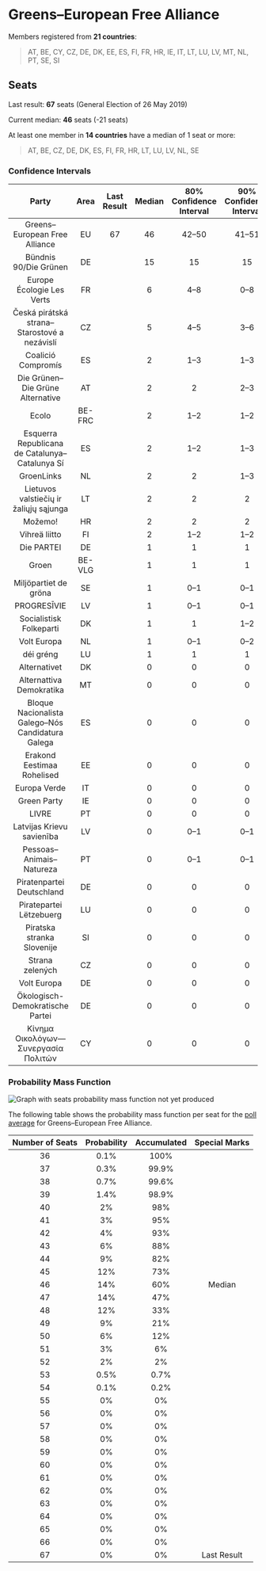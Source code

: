 # Greens–European Free Alliance

Members registered from **21 countries**:

> AT, BE, CY, CZ, DE, DK, EE, ES, FI, FR, HR, IE, IT, LT, LU, LV, MT, NL, PT, SE, SI

## Seats

Last result: **67** seats (General Election of 26 May 2019)

Current median: **46** seats (-21 seats)

At least one member in **14 countries** have a median of 1 seat or more:

> AT, BE, CZ, DE, DK, ES, FI, FR, HR, LT, LU, LV, NL, SE

### Confidence Intervals

| Party | Area | Last Result | Median | 80% Confidence Interval | 90% Confidence Interval | 95% Confidence Interval | 99% Confidence Interval |
|:-----:|:----:|:-----------:|:------:|:-----------------------:|:-----------------------:|:-----------------------:|:-----------------------:|
| Greens–European Free Alliance | EU | 67 | 46 | 42–50 | 41–51 | 40–51 | 38–53 |
| Bündnis 90/Die Grünen | DE | | 15 | 15 | 15 | 15 | 15 |
| Europe Écologie Les Verts | FR | | 6 | 4–8 | 0–8 | 0–9 | 0–9 |
| Česká pirátská strana–Starostové a nezávislí | CZ | | 5 | 4–5 | 3–6 | 3–6 | 3–6 |
| Coalició Compromís | ES | | 2 | 1–3 | 1–3 | 1–3 | 0–4 |
| Die Grünen–Die Grüne Alternative | AT | | 2 | 2 | 2–3 | 1–3 | 1–3 |
| Ecolo | BE-FRC | | 2 | 1–2 | 1–2 | 1–2 | 1–2 |
| Esquerra Republicana de Catalunya–Catalunya Sí | ES | | 2 | 1–2 | 1–3 | 1–3 | 1–3 |
| GroenLinks | NL | | 2 | 2 | 1–3 | 1–3 | 1–3 |
| Lietuvos valstiečių ir žaliųjų sąjunga | LT | | 2 | 2 | 2 | 2 | 2–3 |
| Možemo! | HR | | 2 | 2 | 2 | 2 | 2–3 |
| Vihreä liitto | FI | | 2 | 1–2 | 1–2 | 1–2 | 1–2 |
| Die PARTEI | DE | | 1 | 1 | 1 | 1 | 1 |
| Groen | BE-VLG | | 1 | 1 | 1 | 1 | 1 |
| Miljöpartiet de gröna | SE | | 1 | 0–1 | 0–1 | 0–1 | 0–1 |
| PROGRESĪVIE | LV | | 1 | 0–1 | 0–1 | 0–1 | 0–1 |
| Socialistisk Folkeparti | DK | | 1 | 1 | 1–2 | 1–2 | 1–2 |
| Volt Europa | NL | | 1 | 0–1 | 0–2 | 0–2 | 0–2 |
| déi gréng | LU | | 1 | 1 | 1 | 1 | 0–1 |
| Alternativet | DK | | 0 | 0 | 0 | 0 | 0 |
| Alternattiva Demokratika | MT | | 0 | 0 | 0 | 0 | 0 |
| Bloque Nacionalista Galego–Nós Candidatura Galega | ES | | 0 | 0 | 0 | 0 | 0 |
| Erakond Eestimaa Rohelised | EE | | 0 | 0 | 0 | 0 | 0 |
| Europa Verde | IT | | 0 | 0 | 0 | 0 | 0 |
| Green Party | IE | | 0 | 0 | 0 | 0 | 0 |
| LIVRE | PT | | 0 | 0 | 0 | 0 | 0 |
| Latvijas Krievu savienība | LV | | 0 | 0–1 | 0–1 | 0–1 | 0–1 |
| Pessoas–Animais–Natureza | PT | | 0 | 0–1 | 0–1 | 0–1 | 0–1 |
| Piratenpartei Deutschland | DE | | 0 | 0 | 0 | 0 | 0 |
| Piratepartei Lëtzebuerg | LU | | 0 | 0 | 0 | 0 | 0 |
| Piratska stranka Slovenije | SI | | 0 | 0 | 0 | 0 | 0 |
| Strana zelených | CZ | | 0 | 0 | 0 | 0 | 0 |
| Volt Europa | DE | | 0 | 0 | 0 | 0 | 0 |
| Ökologisch-Demokratische Partei | DE | | 0 | 0 | 0 | 0 | 0 |
| Κίνημα Οικολόγων—Συνεργασία Πολιτών | CY | | 0 | 0 | 0 | 0 | 0 |

### Probability Mass Function

![Graph with seats probability mass function not yet produced](average-2021-09-30-seats-pmf-greens–europeanfreealliance.png "Seats Probability Mass Function")

The following table shows the probability mass function per seat for the [poll average](average-2021-09-30.html) for Greens–European Free Alliance.

| Number of Seats | Probability | Accumulated | Special Marks |
|:---------------:|:-----------:|:-----------:|:-------------:|
| 36 | 0.1% | 100% |  |
| 37 | 0.3% | 99.9% |  |
| 38 | 0.7% | 99.6% |  |
| 39 | 1.4% | 98.9% |  |
| 40 | 2% | 98% |  |
| 41 | 3% | 95% |  |
| 42 | 4% | 93% |  |
| 43 | 6% | 88% |  |
| 44 | 9% | 82% |  |
| 45 | 12% | 73% |  |
| 46 | 14% | 60% | Median |
| 47 | 14% | 47% |  |
| 48 | 12% | 33% |  |
| 49 | 9% | 21% |  |
| 50 | 6% | 12% |  |
| 51 | 3% | 6% |  |
| 52 | 2% | 2% |  |
| 53 | 0.5% | 0.7% |  |
| 54 | 0.1% | 0.2% |  |
| 55 | 0% | 0% |  |
| 56 | 0% | 0% |  |
| 57 | 0% | 0% |  |
| 58 | 0% | 0% |  |
| 59 | 0% | 0% |  |
| 60 | 0% | 0% |  |
| 61 | 0% | 0% |  |
| 62 | 0% | 0% |  |
| 63 | 0% | 0% |  |
| 64 | 0% | 0% |  |
| 65 | 0% | 0% |  |
| 66 | 0% | 0% |  |
| 67 | 0% | 0% | Last Result |


